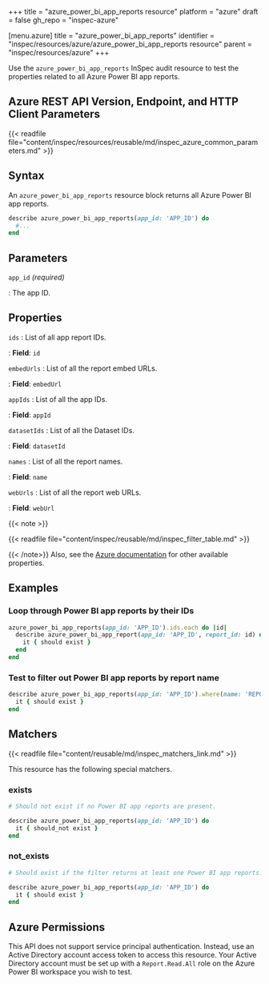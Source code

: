+++
title = "azure_power_bi_app_reports resource"
platform = "azure"
draft = false
gh_repo = "inspec-azure"

[menu.azure]
title = "azure_power_bi_app_reports"
identifier = "inspec/resources/azure/azure_power_bi_app_reports resource"
parent = "inspec/resources/azure"
+++

Use the `azure_power_bi_app_reports` InSpec audit resource to test the properties related to all Azure Power BI app reports.

## Azure REST API Version, Endpoint, and HTTP Client Parameters

{{< readfile file="content/inspec/resources/reusable/md/inspec_azure_common_parameters.md" >}}

## Syntax

An `azure_power_bi_app_reports` resource block returns all Azure Power BI app reports.

```ruby
describe azure_power_bi_app_reports(app_id: 'APP_ID') do
  #...
end
```

## Parameters

`app_id` _(required)_

: The app ID.

## Properties

`ids`
: List of all app report IDs.

: **Field**: `id`

`embedUrls`
: List of all the report embed URLs.

: **Field**: `embedUrl`

`appIds`
: List of all the app IDs.

: **Field**: `appId`

`datasetIds`
: List of all the Dataset IDs.

: **Field**: `datasetId`

`names`
: List of all the report names.

: **Field**: `name`

`webUrls`
: List of all the report web URLs.

: **Field**: `webUrl`

{{< note >}}

{{< readfile file="content/inspec/reusable/md/inspec_filter_table.md" >}}

{{< /note>}}
Also, see the [Azure documentation](https://docs.microsoft.com/en-us/rest/api/power-bi/apps/get-reports) for other available properties.

## Examples

### Loop through Power BI app reports by their IDs

```ruby
azure_power_bi_app_reports(app_id: 'APP_ID').ids.each do |id|
  describe azure_power_bi_app_report(app_id: 'APP_ID', report_id: id) do
    it { should exist }
  end
end
```

### Test to filter out Power BI app reports by report name

```ruby
describe azure_power_bi_app_reports(app_id: 'APP_ID').where(name: 'REPORT_NAME') do
  it { should exist }
end
```

## Matchers

{{< readfile file="content/reusable/md/inspec_matchers_link.md" >}}

This resource has the following special matchers.

### exists

```ruby
# Should not exist if no Power BI app reports are present.

describe azure_power_bi_app_reports(app_id: 'APP_ID') do
  it { should_not exist }
end
```

### not_exists

```ruby
# Should exist if the filter returns at least one Power BI app reports.

describe azure_power_bi_app_reports(app_id: 'APP_ID') do
  it { should exist }
end
```

## Azure Permissions

This API does not support service principal authentication. Instead, use an Active Directory account access token to access this resource.
Your Active Directory account must be set up with a `Report.Read.All` role on the Azure Power BI workspace you wish to test.
